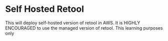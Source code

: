 # Self Hosted Retool
This will deploy self-hosted version of retool in AWS. 
It is HIGHLY ENCOURAGED to use the managed version of retool.
This learning purposes only